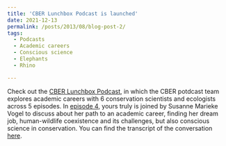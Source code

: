 ```yaml
---
title: 'CBER Lunchbox Podcast is launched'
date: 2021-12-13
permalink: /posts/2013/08/blog-post-2/
tags:
  - Podcasts
  - Academic careers
  - Conscious science
  - Elephants
  - Rhino

---
```


Check out the [CBER Lunchbox Podcast](https://www.youtube.com/playlist?list=PLKYTvTbXFuChwnj9kVKqVl5XPZrU9P7bk), in which the CBER potdcast team explores academic careers with 6 conservation scientists and ecologists across 5 episodes. In [episode 4](https://www.youtube.com/watch?v=VNgjymoS-Dc&list=PLKYTvTbXFuChwnj9kVKqVl5XPZrU9P7bk&index=4), yours truly is joined by Susanne Marieke Vogel to discuss about her path to an academic career, finding her dream job, human-wildlife coexistence and its challenges, but also conscious science in conservation. You can find the transcript of the conversation [here](https://raw.githubusercontent.com/SilviaCeausu/SilviaCeausu.github.io/8a3750805d263414daad445abe2f70c63b138b49/podcast/transcript_Susanne.txt). 
